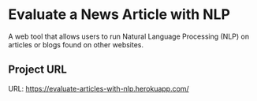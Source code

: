# Evaluate a News Article with NLP
 A web tool that allows users to run Natural Language Processing (NLP) on articles or blogs found on other websites.

## Project URL

URL: https://evaluate-articles-with-nlp.herokuapp.com/

